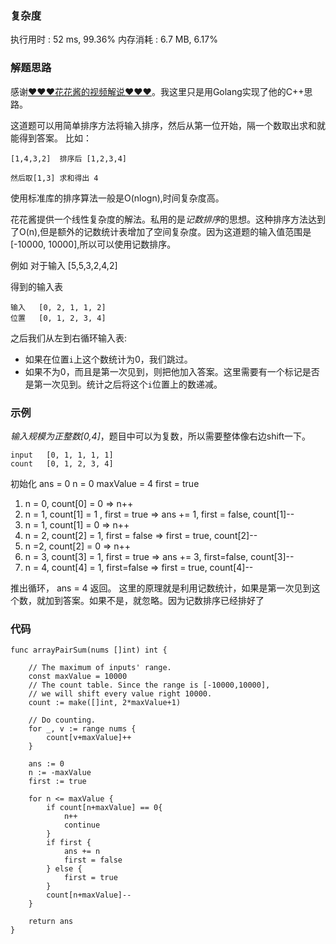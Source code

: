 ### 复杂度

执行用时 : 52 ms, 99.36%
内存消耗 : 6.7 MB, 6.17%


### 解题思路

感谢[❤❤❤花花酱的视频解说❤❤❤](https://zxi.mytechroad.com/blog/hashtable/leetcode-561-array-partition-i/)。我这里只是用Golang实现了他的C++思路。


这道题可以用简单排序方法将输入排序，然后从第一位开始，隔一个数取出求和就能得到答案。
比如：
```
[1,4,3,2]  排序后 [1,2,3,4]

然后取[1,3] 求和得出 4
```
使用标准库的排序算法一般是O(nlogn),时间复杂度高。

花花酱提供一个线性复杂度的解法。私用的是*记数排序*的思想。这种排序方法达到了O(n),但是额外的记数统计表增加了空间复杂度。因为这道题的输入值范围是[-10000, 10000],所以可以使用记数排序。

例如
对于输入 [5,5,3,2,4,2]

得到的输入表
```
输入   [0, 2, 1, 1, 2]
位置   [0, 1, 2, 3, 4]
```
之后我们从左到右循环输入表:
* 如果在位置`i`上这个数统计为0，我们跳过。
* 如果不为0，而且是第一次见到，则把他加入答案。这里需要有一个标记是否是第一次见到。统计之后将这个`i`位置上的数递减。

### 示例
*输入规模为正整数[0,4]*，题目中可以为复数，所以需要整体像右边shift一下。

```
input   [0, 1, 1, 1, 1]
count   [0, 1, 2, 3, 4]
```

初始化
ans = 0
n = 0
maxValue = 4
first = true

1.  n = 0, count[0] = 0 => n++
2.  n = 1, count[1] = 1 , first = true => ans += 1, first = false, count[1]--
3.  n = 1, count[1] = 0 => n++
4.  n = 2, count[2] = 1, first = false => first = true, count[2]-- 
5.  n =2, count[2] = 0 => n++
6.  n = 3, count[3] = 1, first = true => ans += 3, first=false, count[3]--
7.  n = 4, count[4] = 1, first=false => first = true, count[4]--
   
推出循环， ans = 4 返回。
这里的原理就是利用记数统计，如果是第一次见到这个数，就加到答案。如果不是，就忽略。因为记数排序已经排好了



### 代码

```golang
func arrayPairSum(nums []int) int {

	// The maximum of inputs' range.
	const maxValue = 10000
	// The count table. Since the range is [-10000,10000],
	// we will shift every value right 10000.
	count := make([]int, 2*maxValue+1)

	// Do counting.
	for _, v := range nums {
		count[v+maxValue]++
	}

	ans := 0
	n := -maxValue
	first := true

	for n <= maxValue {
		if count[n+maxValue] == 0{
			n++
			continue
		}
		if first {
			ans += n
			first = false
		} else {
			first = true
		}
		count[n+maxValue]--
	}

	return ans
}

```
